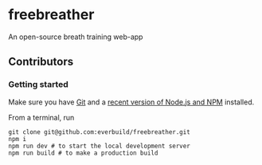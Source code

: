 # freebreather
An open-source breath training web-app

## Contributors

### Getting started

Make sure you have [Git](https://git-scm.com/) and a [recent version of Node.js and NPM](https://nodejs.org/) installed.

From a terminal, run

```shell
git clone git@github.com:everbuild/freebreather.git
npm i
npm run dev # to start the local development server
npm run build # to make a production build
```
